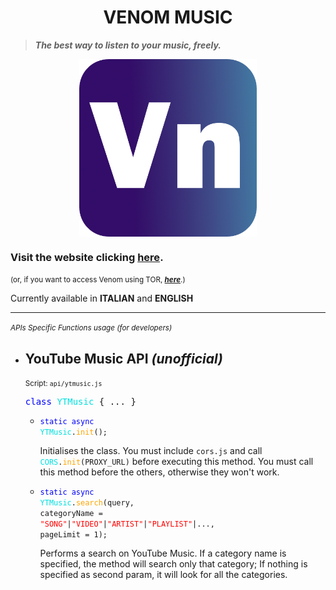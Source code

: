 <h1 align="center">VENOM MUSIC</h1>

>***The best way to listen to your music, freely.***

<img src="https://github.com/nboano/venom_music/blob/master/assets/icons/icon-284x284.png?raw=true" style='display:block;margin:0 auto;'>

### Visit the website clicking **[here](https://www.venommusic.tk "here")**.
<small>(or, if you want to access Venom using TOR, ***[here](http://venom.xdkejwcxdisusd6f5kdpnqkmiwknsukzxhziqdmp3mitgeou3ui4leyd.onion/ "here")***.)</small>



<i class="fa fa-flag"></i> Currently available in <b>ITALIAN</b> and <b>ENGLISH</b>

------------

<small><i>APIs Specific Functions usage (for developers)</i></small>

- ## YouTube Music API *(unofficial)*
    <small>Script: ```api/ytmusic.js```</small>
    
    <pre><font color="blue">class</font><font color="olivegreen"> YTMusic</font> { ... }</pre>
    - <code><font color="blue">static async</font> <font color="olivegreen">YTMusic</font>.<font color="orange">init</font>();</code>
    
        Initialises the class. You must include <code>cors.js</code> and call <code><font color="olivegreen">CORS</font>.<font color="orange">init</font>(PROXY_URL)</code> before executing this method. You must call this method before the others, otherwise they won't work.
        
    - <code><font color="blue">static async</font> <font color="olivegreen">YTMusic</font>.<font color="orange">search</font>(query, categoryName = <font color='red'>"SONG"</font>|<font color='red'>"VIDEO"</font>|<font color='red'>"ARTIST"</font>|<font color='red'>"PLAYLIST"</font>|..., pageLimit = 1);</code>
    
        Performs a search on YouTube Music. If a category name is specified, the method will search only that category; If nothing is specified as second param, it will look for all the categories.